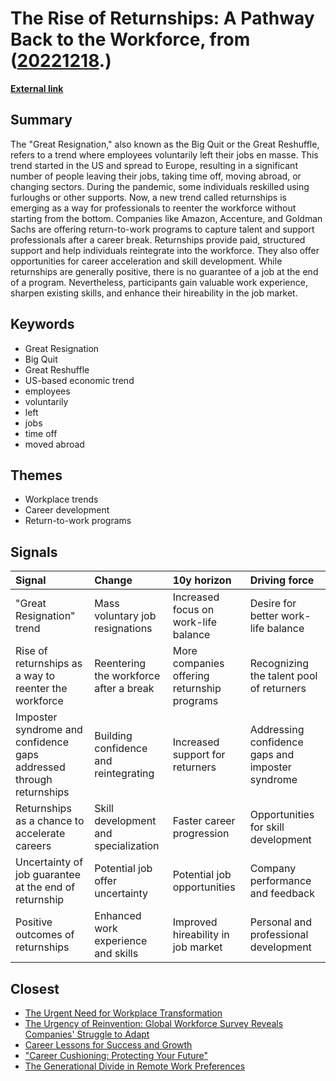 # __The Rise of Returnships: A Pathway Back to the Workforce__, from ([20221218](https://kghosh.substack.com/p/20221218).)

__[External link](https://thenextweb.com/news/just-what-are-returnships-and-why-are-they-trending-right-now?utm_source=substack&utm_medium=email)__



## Summary

The "Great Resignation," also known as the Big Quit or the Great Reshuffle, refers to a trend where employees voluntarily left their jobs en masse. This trend started in the US and spread to Europe, resulting in a significant number of people leaving their jobs, taking time off, moving abroad, or changing sectors. During the pandemic, some individuals reskilled using furloughs or other supports. Now, a new trend called returnships is emerging as a way for professionals to reenter the workforce without starting from the bottom. Companies like Amazon, Accenture, and Goldman Sachs are offering return-to-work programs to capture talent and support professionals after a career break. Returnships provide paid, structured support and help individuals reintegrate into the workforce. They also offer opportunities for career acceleration and skill development. While returnships are generally positive, there is no guarantee of a job at the end of a program. Nevertheless, participants gain valuable work experience, sharpen existing skills, and enhance their hireability in the job market.

## Keywords

* Great Resignation
* Big Quit
* Great Reshuffle
* US-based economic trend
* employees
* voluntarily
* left
* jobs
* time off
* moved abroad

## Themes

* Workplace trends
* Career development
* Return-to-work programs

## Signals

| Signal                                                              | Change                                 | 10y horizon                                 | Driving force                                    |
|:--------------------------------------------------------------------|:---------------------------------------|:--------------------------------------------|:-------------------------------------------------|
| "Great Resignation" trend                                           | Mass voluntary job resignations        | Increased focus on work-life balance        | Desire for better work-life balance              |
| Rise of returnships as a way to reenter the workforce               | Reentering the workforce after a break | More companies offering returnship programs | Recognizing the talent pool of returners         |
| Imposter syndrome and confidence gaps addressed through returnships | Building confidence and reintegrating  | Increased support for returners             | Addressing confidence gaps and imposter syndrome |
| Returnships as a chance to accelerate careers                       | Skill development and specialization   | Faster career progression                   | Opportunities for skill development              |
| Uncertainty of job guarantee at the end of returnship               | Potential job offer uncertainty        | Potential job opportunities                 | Company performance and feedback                 |
| Positive outcomes of returnships                                    | Enhanced work experience and skills    | Improved hireability in job market          | Personal and professional development            |

## Closest

* [The Urgent Need for Workplace Transformation](4c886ce0e70f066b9f2199abe1d7bd1c)
* [The Urgency of Reinvention: Global Workforce Survey Reveals Companies' Struggle to Adapt](b865313fdf172979b9c852573395fab1)
* [Career Lessons for Success and Growth](a06d27f1dd5a2328ba6aa8854abc5318)
* ["Career Cushioning: Protecting Your Future"](9f6a82373421931ea7e960ae526ff457)
* [The Generational Divide in Remote Work Preferences](5a10c88b2c7660dac07161b1f5089e57)